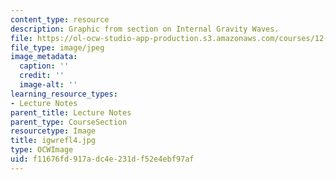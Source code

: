 ```yaml
---
content_type: resource
description: Graphic from section on Internal Gravity Waves.
file: https://ol-ocw-studio-app-production.s3.amazonaws.com/courses/12-802-wave-motions-in-the-ocean-and-atmosphere-spring-2004/f11676fd917adc4e231df52e4ebf97af_igwrefl4.jpg
file_type: image/jpeg
image_metadata:
  caption: ''
  credit: ''
  image-alt: ''
learning_resource_types:
- Lecture Notes
parent_title: Lecture Notes
parent_type: CourseSection
resourcetype: Image
title: igwrefl4.jpg
type: OCWImage
uid: f11676fd-917a-dc4e-231d-f52e4ebf97af
---
```

